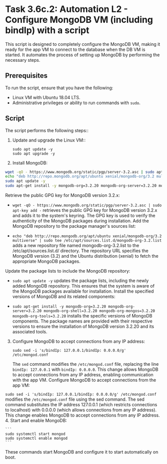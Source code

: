 # Task 3.6c.2: Automation L2 - Configure MongoDB VM (including bindIp) with a script

This script is designed to completely configure the MongoDB VM, making it ready for the app VM to connect to the database when the DB VM is started. It automates the process of setting up MongoDB by performing the necessary steps.

## Prerequisites

To run the script, ensure that you have the following:

- Linux VM with Ubuntu 18.04 LTS.
- Administrative privileges or ability to run commands with `sudo`.


## Script 

The script performs the following steps::

1. Update and upgrade the Linux VM::

    ```
    sudo apt update -y
    sudo apt upgrade -y
    ```

2. Install MongoDB:

```bash
wget -qO - https://www.mongodb.org/static/pgp/server-3.2.asc | sudo apt-key add -
echo "deb http://repo.mongodb.org/apt/ubuntu xenial/mongodb-org/3.2 multiverse" | sudo tee /etc/apt/sources.list.d/mongodb-org-3.2.list
sudo apt update -y
sudo apt-get install -y mongodb-org=3.2.20 mongodb-org-server=3.2.20 mongodb-org-shell=3.2.20 mongodb-org-mongos=3.2.20 mongodb-org-tools=3.2.20

```
Retrieve the public GPG key for MongoDB version 3.2.x:

- `wget -qO - https://www.mongodb.org/static/pgp/server-3.2.asc | sudo apt-key add -` retrieves the public GPG key for MongoDB version 3.2.x and adds it to the system's keyring.
The GPG key is used to verify the authenticity of the MongoDB packages during installation.
Add the MongoDB repository to the package manager's sources list:

- `echo "deb http://repo.mongodb.org/apt/ubuntu xenial/mongodb-org/3.2 multiverse" | sudo tee /etc/apt/sources.list.d/mongodb-org-3.2.list` adds a new repository file named mongodb-org-3.2.list to the /etc/apt/sources.list.d/ directory.
The repository URL specifies the MongoDB version (3.2) and the Ubuntu distribution (xenial) to fetch the appropriate MongoDB packages.


Update the package lists to include the MongoDB repository:

- `sudo apt update -y` updates the package lists, including the newly added MongoDB repository.
This ensures that the system is aware of the MongoDB packages available for installation.
Install the specified versions of MongoDB and its related components:

- `sudo apt-get install -y mongodb-org=3.2.20 mongodb-org-server=3.2.20 mongodb-org-shell=3.2.20 mongodb-org-mongos=3.2.20 mongodb-org-tools=3.2.20` installs the specific versions of MongoDB components.
The package names are provided with their respective versions to ensure the installation of MongoDB version 3.2.20 and its associated tools.

3. Configure MongoDB to accept connections from any IP address:

    ```
    sudo sed -i 's/bindIp: 127.0.0.1/bindIp: 0.0.0.0/g' /etc/mongod.conf
    ```

   The `sed` command modifies the `/etc/mongod.conf` file, replacing the line `bindIp: 127.0.0.1` with `bindIp: 0.0.0.0`. This change allows MongoDB to accept connections from any IP address, enabling communication with the app VM.
Configure MongoDB to accept connections from the app VM:

`sudo sed -i 's/bindIp: 127.0.0.1/bindIp: 0.0.0.0/g' /etc/mongod.conf` modifies the `/etc/mongod.conf` file using the sed command.
The sed command substitutes the IP address 127.0.0.1 (which restricts connections to localhost) with 0.0.0.0 (which allows connections from any IP address). This change enables MongoDB to accept connections from any IP address.
4. Start and enable MongoDB:

    ```
    sudo systemctl start mongod
    sudo systemctl enable mongod
    ```

   These commands start MongoDB and configure it to start automatically on boot.

